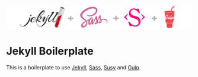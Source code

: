 ![Jekyll Boilerplate banner](jbanner.png)

# Jekyll Boilerplate

This is a boilerplate to use [Jekyll](http://jekyllrb.com/), [Sass](http://sass-lang.com/), [Susy](http://susy.oddbird.net/) and [Gulp](http://gulpjs.com/).
